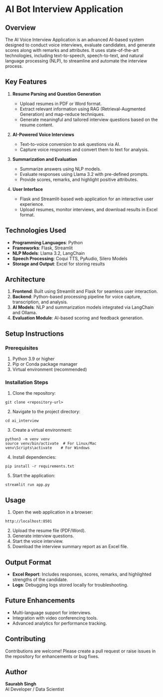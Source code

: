 # AI Bot Interview Application

## Overview
The AI Voice Interview Application is an advanced AI-based system designed to conduct voice interviews, evaluate candidates, and generate scores along with remarks and attributes. It uses state-of-the-art technologies, including text-to-speech, speech-to-text, and natural language processing (NLP), to streamline and automate the interview process.

## Key Features
1. **Resume Parsing and Question Generation**  
   - Upload resumes in PDF or Word format.  
   - Extract relevant information using RAG (Retrieval-Augmented Generation) and map-reduce techniques.  
   - Generate meaningful and tailored interview questions based on the resume content.  

2. **AI-Powered Voice Interviews**  
   - Text-to-voice conversion to ask questions via AI.  
   - Capture voice responses and convert them to text for analysis.  

3. **Summarization and Evaluation**  
   - Summarize answers using NLP models.  
   - Evaluate responses using Llama 3.2 with pre-defined prompts.  
   - Provide scores, remarks, and highlight positive attributes.  

4. **User Interface**  
   - Flask and Streamlit-based web application for an interactive user experience.  
   - Upload resumes, monitor interviews, and download results in Excel format.  

## Technologies Used
- **Programming Languages**: Python  
- **Frameworks**: Flask, Streamlit  
- **NLP Models**: Llama 3.2, LangChain  
- **Speech Processing**: Coqui TTS, PyAudio, Silero Models  
- **Storage and Output**: Excel for storing results  

## Architecture
1. **Frontend**: Built using Streamlit and Flask for seamless user interaction.  
2. **Backend**: Python-based processing pipeline for voice capture, transcription, and analysis.  
3. **AI Models**: NLP and summarization models integrated via LangChain and Ollama.  
4. **Evaluation Module**: AI-based scoring and feedback generation.  

## Setup Instructions
### Prerequisites
1. Python 3.9 or higher  
2. Pip or Conda package manager  
3. Virtual environment (recommended)  

### Installation Steps
1. Clone the repository:
```
git clone <repository-url>
```
2. Navigate to the project directory:
```
cd ai_interview
```
3. Create a virtual environment:
```
python3 -m venv venv
source venv/bin/activate  # For Linux/Mac
venv\Scripts\activate    # For Windows
```
4. Install dependencies:
```
pip install -r requirements.txt
```
5. Start the application:
```
streamlit run app.py
```

## Usage
1. Open the web application in a browser:
```
http://localhost:8501
```
2. Upload the resume file (PDF/Word).  
3. Generate interview questions.  
4. Start the voice interview.  
5. Download the interview summary report as an Excel file.  

## Output Format
- **Excel Report**: Includes responses, scores, remarks, and highlighted strengths of the candidate.  
- **Logs**: Debugging logs stored locally for troubleshooting.  

## Future Enhancements
- Multi-language support for interviews.  
- Integration with video conferencing tools.  
- Advanced analytics for performance tracking.  

## Contributing
Contributions are welcome! Please create a pull request or raise issues in the repository for enhancements or bug fixes.


## Author
**Saurabh Singh**  
AI Developer / Data Scientist

